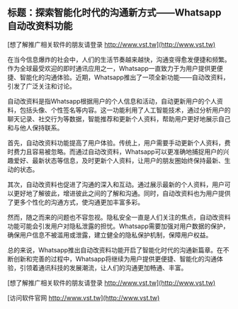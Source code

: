 ## **标题：探索智能化时代的沟通新方式——Whatsapp自动改资料功能**

[想了解推广相关软件的朋友请登录 http://www.vst.tw](http://www.vst.tw)

在当今信息爆炸的社会中，人们的生活节奏越来越快，沟通变得愈发便捷和频繁。作为全球最受欢迎的即时通讯应用之一，Whatsapp一直致力于为用户提供更便捷、智能化的沟通体验。近期，Whatsapp推出了一项全新功能——自动改资料，引发了广泛关注和讨论。

自动改资料是指Whatsapp根据用户的个人信息和活动，自动更新用户的个人资料，包括头像、个性签名等内容。这一功能利用了人工智能技术，通过分析用户的聊天记录、社交行为等数据，智能推荐和更新个人资料，帮助用户更好地展示自己和与他人保持联系。

首先，自动改资料功能提高了用户体验。传统上，用户需要手动更新个人资料，费时费力且容易被忽略。而通过自动改资料，Whatsapp可以更准确地捕捉用户的兴趣爱好、最新状态等信息，及时更新个人资料，让用户的朋友圈始终保持最新、生动的状态。

其次，自动改资料也促进了沟通的深入和互动。通过展示最新的个人资料，用户可以更好地了解彼此，增进彼此之间的了解和沟通。同时，自动改资料也为用户提供了更多个性化的沟通方式，使沟通更加丰富多彩。

然而，随之而来的问题也不容忽视。隐私安全一直是人们关注的焦点，自动改资料功能可能会引发用户对隐私泄露的担忧。Whatsapp需要加强对用户数据的保护，确保用户信息不被滥用或泄露，建立健全的隐私保护机制，保障用户权益。

总的来说，Whatsapp推出自动改资料功能开启了智能化时代的沟通新篇章。在不断创新和完善的过程中，Whatsapp将继续为用户提供更便捷、智能化的沟通体验，引领着通讯科技的发展潮流，让人们的沟通更加畅通、丰富。

[想了解推广相关软件的朋友请登录 http://www.vst.tw](http://www.vst.tw)


[访问软件官网 http://www.vst.tw](http://www.vst.tw)
